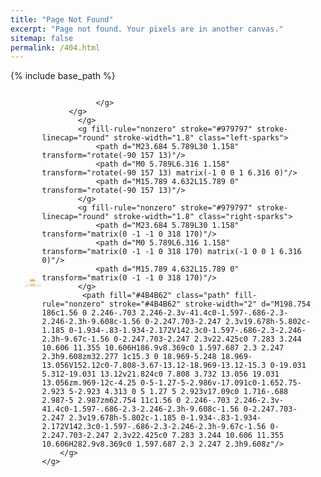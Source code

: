 ```yaml
---
title: "Page Not Found"
excerpt: "Page not found. Your pixels are in another canvas."
sitemap: false
permalink: /404.html
---
```


{% include base_path %}

<script type="text/javascript">
  var GOOG_FIXURL_LANG = 'en';
  var GOOG_FIXURL_SITE = '{{ site.url }}'
</script>
<script type="text/javascript"
  src="//linkhelp.clients.google.com/tbproxy/lh/wm/fixurl.js">
</script>

<style>
  .fundo{
  animation: scales 3s alternate  infinite;
  transform-origin: center;
}
.pao-baixo{
   animation: rotatepao 14s cubic-bezier(.1,.49,.41,.97)  infinite;
  transform-origin: center;
}
.pao-cima{
   animation: rotatepao 7s 1s cubic-bezier(.1,.49,.41,.97)  infinite;
  transform-origin: center;
}
.olhos{animation: olhos   2s  alternate  infinite;
   transform-origin: center;
}

.left-sparks{animation: left-sparks   4s  alternate  infinite;
      transform-origin: 150px 156px;
}

.right-sparks{animation: left-sparks   4s  alternate  infinite;
      transform-origin: 310px 150px;
}

.olhos{animation: olhos   2s  alternate  infinite;
   transform-origin: center;
}
@keyframes scales{
  from { transform: scale(0.98)}
  to{ transform: scale(1)}
}

@keyframes rotatepao{
  0% { transform:  rotate(0deg)}
  50% , 60%{ transform:  rotate(-20deg)}
  100%{  transform:  rotate(0deg) }
 
}

@keyframes olhos{
  0%{
    transform: rotateX(0deg);
  }
   100%{
    transform: rotateX(30deg);
  }
}

@keyframes left-sparks{
  0%{
    opacity: 0; 
  }
  
}


.main{
  
  min-height: 600px;
  margin: 0px auto;
  width: auto;
  max-width: 460px;
  display: flex;
  align-items: center;
  justify-content: center;
}

.path {
  stroke-dasharray: 300;
  stroke-dashoffset: 300;
  animation: dash 4s   alternate infinite;
}

@keyframes dash{
   0%, 30%{
     fill: 4B4B62;
    stroke-dashoffset:   0;
  }
   80%,100%{
     fill: transparent;
    stroke-dashoffset:  -200;
  }
   
  
}
</style>



<div class="main"> 
<svg xmlns="http://www.w3.org/2000/svg" xmlns:xlink="http://www.w3.org/1999/xlink" width="470" height="290" viewBox="10 0 470 290">
    <defs>
        <path class="fundo" id="prefix__a" d="M5.063 128.67c-2.513 15.192 5.633 31.093 17.898 38.941 5.99 3.832 13.34 6.528 16.471 13.254 4.868 10.452-3.879 22.437-13.113 28.515-9.236 6.078-20.5 10.9-24.704 21.683-2.771 7.108-1.685 15.387 1.058 22.507 10.06 26.112 39.393 37.547 65.479 36.15 26.086-1.396 50.827-12.407 76.416-18.075 87.873-19.465 180.005 24.717 267.728 4.47 13.65-3.151 27.4-8.081 37.943-17.99 11.883-11.167 18.632-28.016 19.65-45.023.97-16.225-4.34-34.495-17.744-41.806-7.834-4.273-17.196-4.1-25.7-1.774-5.43 1.483-10.767 3.808-16.369 3.848-5.601.038-11.763-3-13.386-8.808-1.707-6.107 2.182-12.41 6.642-16.577 9.072-8.474 21.203-12.707 29.441-22.126 7.927-9.063 11.264-22.574 8.574-34.716-2.692-12.141-11.326-22.538-22.188-26.715-27.683-10.645-57.844 18.377-86.152 9.873-2.101-.63-4.312-1.605-5.418-3.641-1.08-1.988-.834-4.51-.214-6.716 3.468-12.348 16.939-20.21 17.528-33.102.32-7.008-3.504-13.564-8.325-18.251-33.126-32.2-81.125 6.102-114.9 18.194-55.542 19.884-112.157 36.49-167.849 55.963-20.81 7.275-44.91 18.606-48.766 41.922z"/>
    </defs>
    <g fill="none" fill-rule="evenodd">
        <path fill="#FFF" d="M0 0H1366V800H0z" transform="translate(-448 -157)"/>
        <g transform="translate(-448 -157) translate(448 157)">
            <mask id="prefix__b" fill="#fff">
                <use xlink:href="#prefix__a"/>
            </mask>
            <use fill="#F6F6F7" xlink:href="#prefix__a"/>
            <path fill="#EDEDF0" fill-rule="nonzero" d="M-14.199 211.2H481.36V301.2H-14.199z" mask="url(#prefix__b)"/>
             <g class="paes">
            <g class="pao-baixo">
                   <path fill="#FBB965" d="M2.79 131.737s-2.073 3.155-2.479 6.868c-.406 3.713-.747 9.666 1.24 13.372 1.985 3.707 12.69 20.8 65.175 21.02 53.15.225 69.188-15.685 70.59-18.977 2.605-6.118 1.838-21.327.06-22.283-1.777-.956-44.044-3.204-72.446-4.057-28.402-.854-49.872-1.968-62.14 4.057" transform="translate(161 68)"/>
                 <path fill="#E6A95F" d="M34.648 167.758c-8.863-1.526-23.515-6.939-30.292-14.218-6.775-7.28-2.096-8.803 3.508-5.387 5.605 3.415 24.569 11.557 54.124 12.263 29.555.706 61.424-6.946 72.2-17.053 0 0 2.705-1.47 2.768 1.509.062 2.98.428 7.948-2.769 10.507-3.196 2.558-34.805 23.526-99.54 12.379" transform="translate(161 68)"/>
                <path fill="#FFDA7F" d="M5.679 131.837c-6.522 1.646-.275 6.91 9.492 12.14 9.767 5.229 28.24 10.257 44.267 10.015 16.028-.243 37.48-.481 52.543-5.333 15.06-4.852 16.223-9.55 17.998-13.298 1.774-3.748-107.32-7.809-124.3-3.524" transform="translate(161 68)"/>
               </g>
               <g class="pao-cima">
                <path fill="#FBB868" d="M71.37 0C49.008.035-2.43.631 1.18 51.16c0 0-.018 10.84 62.825 10.84 62.844 0 72.591-9.633 73.721-11.173C142.284 44.623 147.583-.117 71.37 0" transform="translate(161 68)"/>
                <path fill="#E6A95F" d="M34.552 61c-7.628-1.006-23.98-2.904-27.586-5.506-3.606-2.604-7.448-2.895-5.39-10.826.842-3.242 7.976-.619 11.264.839 3.289 1.458 21.239 6.047 42.989 6.673 21.75.625 57.126-1.679 67.42-5.458 9.806-3.598 13.662-7.027 15.493-5.228 2.396 2.351 1.687 8.008-4.913 12.215-6.252 3.985-27.53 7.2-49.434 7.76-21.904.56-38.604 1.012-49.843-.469" transform="translate(161 68)"/>
                <path fill="#FFEAD4" d="M45.508 13.114c-.368.549-.54 1.598-.503 2.445.017.392.297.604.45.287.143-.297.222-.617.303-.978.087-.387.197-.735.238-1.15.042-.44-.257-.95-.488-.604M42.092 9.016c-.694.13-1.446.61-1.774 1.098-.168.248-.3.512-.317.792-.017.313.154.503.29.776.249.494 1.245.392 1.22-.162-.014-.274.33-.612.54-.817.367-.361.75-.62.923-1.075.154-.404-.413-.7-.882-.612M51.621 9.247c-.182-.409-.68-.325-.615.364.063.687.007 1.485.25 2.067.19.458.694.473.737-.25.043-.759-.109-1.592-.372-2.181M32.55 15.101c-1.206.547-1.849 1.662-1.414 2.552.188.384 1.21.504 1.46.077.188-.32.407-.629.616-.942.243-.363.63-.675.767-1.064.173-.486-.753-.93-1.43-.623M29.793 9.012c-.26-.108-.498.532-.62.942-.166.565-.205 1.033-.149 1.674.053.59.424.405.493-.048-.002.014.102-.302.138-.4.093-.247.18-.497.262-.76.113-.359.144-1.297-.124-1.408M38.384 6.056c-.737-.211-1.406.211-1.881.674-.53.514-.607 1.19-.39 1.829.167.5 1.09.632 1.326.096.127-.285.31-.53.533-.764.304-.32.72-.44.944-.848.237-.429-.053-.85-.532-.987M21.722 10.101c-.484-.28-1.16.08-1.542.378-.57.444-.957.924-1.152 1.628-.21.764.802 1.182 1.296.663.4-.42.901-.746 1.308-1.172.319-.334.594-1.205.09-1.497M23.513 15.078c-.385.414-.505 1.566-.513 2.381-.005.47.333.749.47.35.206-.592.422-1.34.517-2.047.082-.598-.253-.921-.474-.684M38.964 14.6c-.26-.324-1.293-.581-2.192-.6-.626-.012-.971.28-.65.452.459.244 1.155.57 2.063.547.56-.014.936-.205.78-.4M51.58 3.028c-.54-.1-.912.074-1.399.401-.45.304-.83.813-1.092 1.395-.344.76.386 1.437.866 1.076.662-.5 1.41-.857 1.914-1.641.255-.397.126-1.152-.29-1.23M66.234 9c-.923 0-2.062.305-2.227.708-.074.182.437.384.836.247.537-.185 1.29-.187 1.832-.364.59-.193.337-.591-.441-.591M60.589 9.375c-.101-.522-.482-.493-.556.048-.12.852.102 1.815.423 2.412.213.396.543.02.544-.494.002-.736-.283-1.302-.411-1.966M69.955 3.569c-.44-.473-1.713-.712-2.727-.479-.37.085-.24.315.044.396.601.173 1.168.408 1.848.503.49.069 1.042-.199.835-.42M73.956 10.626c-.231-.836-.735-1.255-1.316-1.507-.24-.104-.5-.147-.75-.1-.148.028-.273.063-.407.161-.032.022-.373.238-.223.161-.282.148-.382.791-.057.979.117.067.22.24.333.325.168.128.336.247.508.364.327.219.564.609.873.868.537.45 1.27-.42 1.04-1.251M66.549 15.017c-.83-.233-.486 2.056-.435 2.528.055.51.678.664.741.08.068-.628.42-2.405-.306-2.608M54.803 16.301c-.065-.347-.1-.709-.19-1.038-.107-.393-.44-.32-.532.052-.186.746-.052 2.313.405 2.636.225.16.545-.077.512-.623-.024-.375-.13-.676-.195-1.027M39.534 21.024c-.423.212-.58 1.352-.523 2.174.066.946.664 1.13.785.144.065-.538.22-1.041.203-1.612-.016-.528-.238-.82-.465-.706M15.946 21.201c-.04-.142-.134-.197-.214-.2-.311-.02-.464.621-.576 1.05-.124.468-.188.945-.14 1.461.053.562.486.699.57.088.053-.375.146-.754.233-1.107.108-.439.265-.815.127-1.292M14.918 16.274c-.067-.169-.25-.279-.46-.274-.571.015-1.05.232-1.55.61-.562.422-.976 1.023-.899 1.675.081.697.993.942 1.574.476.407-.326.746-.755 1.058-1.149.364-.462.441-.923.277-1.338M62.906 5.209c-.447-.277-1.34-.251-1.957-.083-.279.077-.57.172-.738.298-.069.051-.108.105-.15.16-.025.038-.037.076-.038.115.043.077.042.09-.003.037-.154.243.622.357.925.173.227-.051.444-.104.705-.13.521-.054 1.021-.089 1.286-.315.092-.078.088-.182-.03-.255M52.906 8.291c-.191-.24-.402-.204-.634-.28-.218-.073-.326.255-.245.491.117.34.438.509.697.497.26-.01.37-.472.182-.708M80.437 1.283c-.385-.22-.844-.327-1.272-.266-.497.071-.7.363-1.033.724-.356.388.07 1.143.54.93l-.065-.083c.095.05.192.08.295.09.177.032.31.074.477.16.373.189.702.503 1.023.78.348.301 1.738.788 1.586-.245-.141-.963-.789-1.652-1.551-2.09M78.955 8.082c-.134-.55-.259-1.126-.366-1.703-.102-.548-.457-.476-.541.05-.073.453-.057.877.01 1.331.083.548.286.874.512 1.17.11.144.276.048.357-.132.097-.215.088-.476.028-.716M87.395 8c-.77.016-1.317.338-2.032.43-.505.065-.477.525.046.56.713.047 1.359-.082 2.053-.14.468-.04 1.35.253 1.516-.164.191-.483-.906-.7-1.583-.685M81.958 14.767c-.103-.44-.306-.8-.377-1.279-.095-.644-.518-.678-.57.063-.07.998.19 1.845.53 2.34.293.426.566-.494.417-1.124M99.918 9.365c-.177-.18-.36-.23-.56-.337-.295-.16-.508.405-.225.646.181.155.805.626.863.04.012-.119-.003-.273-.078-.349M93.308 4.792c-.387-.436-.932-.682-1.466-.78-.809-.145-1.17 1.02-.47 1.477.65.427 1.772 2.34 2.503 1.097.376-.641-.178-1.356-.567-1.794M91.498 10.138c-.32.55-.428 1.334-.494 2.18-.043.546.266.928.442.494.21-.512.38-1.126.522-1.741.139-.605-.204-1.393-.47-.933M103.977 8.863c-.265-1.177-1.477-2.153-2.51-1.784-.548.195-.653 1.156-.104 1.442.294.153.53.397.762.655.326.36.549.611.988.784.564.223.992-.535.864-1.097M100.988 4.781c.03-.437-.169-.702-.568-.724-.906-.33-1.89.849-2.3 1.608-.47.873.538 1.63 1.223 1.22.683-.406 1.786-1.108 1.645-2.104M110.532 7.06c-.238-.218-.568.203-.463.619l.012.045c-.01.096-.001.204 0 .297 0 .14-.016.294-.025.434-.012.181-.043.357-.053.539-.013.245.016.45.06.612.091.33.32.515.53.304.108-.11.286-.37.335-.709.04-.276.058-.554.07-.836.024-.568-.189-1.052-.466-1.306M108.458 14.127c-.434-.548-.995-.921-1.662-1.103-.746-.203-1.116.933-.445 1.28.216.11.4.251.557.443.204.248.42.648.672.84.348.262.868.645 1.249.23.437-.478-.064-1.305-.37-1.69M117.71 13.184c-.282.276-.558.555-.852.815-.143.126-.333.256-.446.42-.108.156-.174.34-.284.489-.392.535.193 1.412.694.973.104-.091.318-.086.446-.134.16-.062.324-.11.486-.169.51-.186.872-.578 1.145-1.11.418-.816-.553-1.907-1.188-1.284M97.93 18.019c-.834-.165-1.209.791-.697 1.348.495.538 1.83 2.49 2.627 1.2.636-1.034-1.044-2.373-1.93-2.548M124.69 17.006c-.372.072-.428.396-.629.626-.202.23.139.496.376.3.22-.181.506-.403.559-.676.032-.168-.129-.285-.307-.25M115.979 19.839c-.079-.499-.153-.976-.264-1.445-.205-.86-.853-.174-.689.73.089.49.148.982.25 1.46.196.907.849.182.703-.745M78.957 24.496c.068-.31.05-.616-.02-.91-.077-.321-.14-.65-.183-1.002-.099-.82-.671-.76-.736.076-.056.71.019 1.361.23 1.918.132.348.265.461.467.377-.18.076.075.038.116.016.071-.038.117-.183.135-.33.01-.08.063-.472-.009-.145M61.924 22.403c-.057-.057-.16-.13-.189-.2-.132-.33-.73-.229-.735.1-.004.27.047.533.379.665.186.073.458.02.543-.14l.027-.053c.06-.114.083-.266-.025-.372M106.798 22.22c-.107-.292-.757-.304-.794.028-.032.293.107.618.488.731.229.068.532-.032.507-.257-.021-.186-.137-.329-.201-.502M70.884 28.197c-.13-.291-.716-.24-.83.025-.131.304-.034.606.41.754.101.033.24.034.334-.012.326-.16.181-.553.086-.767" transform="translate(161 68)"/>
               <g class="olhos">
                   <path fill="#633" d="M51.976 32.505c.27 2.748-1.735 5.197-4.476 5.47-2.748.274-5.199-1.732-5.476-4.48-.27-2.748 1.735-5.197 4.483-5.47 2.748-.274 5.192 1.733 5.469 4.48M93.976 28.505c.27 2.748-1.735 5.197-4.483 5.47-2.748.273-5.192-1.733-5.469-4.48-.27-2.748 1.735-5.197 4.483-5.47 2.748-.274 5.192 1.733 5.469  4.48M65.03 45.127c2.1-5.726 9.106-6.606 13.113-2.171.408.462-.277 1.204-.725.77-3.981-3.892-9.17-2.951-11.83 1.745-.187.333-.68-.002-.558-.344 " transform="translate(161 68)"/>
                 
                </g>
          </g>
            </g>
            <g fill-rule="nonzero" stroke="#979797" stroke-linecap="round" stroke-width="1.8" class="left-sparks">
                <path d="M23.684 5.789L30 1.158" transform="rotate(-90 157 13)"/>
                <path d="M0 5.789L6.316 1.158" transform="rotate(-90 157 13) matrix(-1 0 0 1 6.316 0)"/>
                <path d="M15.789 4.632L15.789 0" transform="rotate(-90 157 13)"/>
            </g>
            <g fill-rule="nonzero" stroke="#979797" stroke-linecap="round" stroke-width="1.8" class="right-sparks">
                <path d="M23.684 5.789L30 1.158" transform="matrix(0 -1 -1 0 318 170)"/>
                <path d="M0 5.789L6.316 1.158" transform="matrix(0 -1 -1 0 318 170) matrix(-1 0 0 1 6.316 0)"/>
                <path d="M15.789 4.632L15.789 0" transform="matrix(0 -1 -1 0 318 170)"/>
            </g>
             <path fill="#4B4B62" class="path" fill-rule="nonzero" stroke="#4B4B62" stroke-width="2" d="M198.754 186c1.56 0 2.246-.703 2.246-2.3v-41.4c0-1.597-.686-2.3-2.246-2.3h-9.608c-1.56 0-2.247.703-2.247 2.3v19.678h-5.802c-1.185 0-1.934-.83-1.934-2.172V142.3c0-1.597-.686-2.3-2.246-2.3h-9.67c-1.56 0-2.247.703-2.247 2.3v22.425c0 7.283 3.244 10.606 11.355 10.606H186.9v8.369c0 1.597.687 2.3 2.247 2.3h9.608zm32.277 1c15.3 0 18.969-5.248 18.969-13.056V152.12c0-7.808-3.67-13.12-18.969-13.12-15.3 0-19.031 5.312-19.031 13.12v21.824c0 7.808 3.732 13.056 19.031 13.056zm.969-12c-4.25 0-5-1.27-5-2.986v-17.091c0-1.652.75-2.923 5-2.923 4.313 0 5 1.27 5 2.923v17.09c0 1.716-.688 2.987-5 2.987zm62.754 11c1.56 0 2.246-.703 2.246-2.3v-41.4c0-1.597-.686-2.3-2.246-2.3h-9.608c-1.56 0-2.247.703-2.247 2.3v19.678h-5.802c-1.185 0-1.934-.83-1.934-2.172V142.3c0-1.597-.686-2.3-2.246-2.3h-9.67c-1.56 0-2.247.703-2.247 2.3v22.425c0 7.283 3.244 10.606 11.355 10.606H282.9v8.369c0 1.597.687 2.3 2.247 2.3h9.608z"/>
        </g>
    </g>
</svg>
 
  
</div>